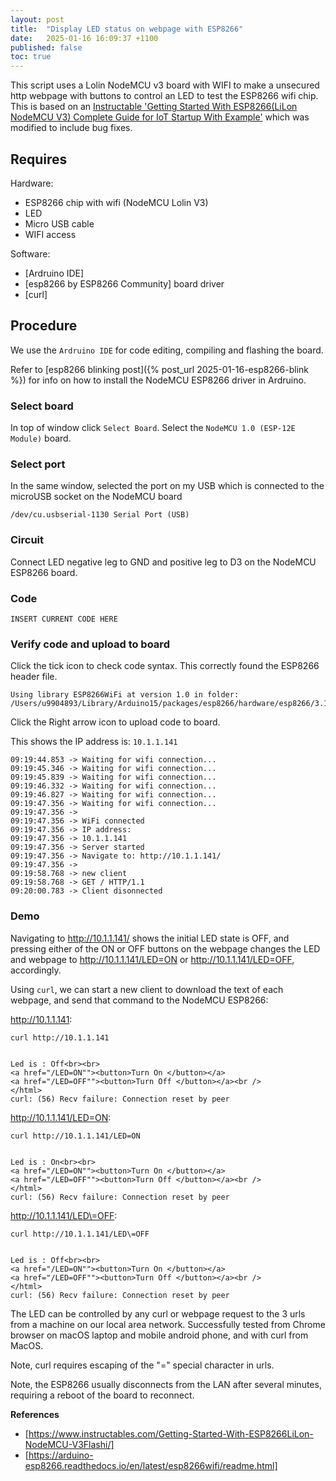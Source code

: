 ```yaml
---
layout: post
title:  "Display LED status on webpage with ESP8266"
date:   2025-01-16 16:09:37 +1100
published: false
toc: true
---
```


This script uses a Lolin NodeMCU v3 board with WIFI to make a unsecured http webpage with buttons to control an LED to test the ESP8266 wifi chip. This is based on an [Instructable 'Getting Started With ESP8266(LiLon NodeMCU V3) Complete Guide for IoT Startup With Example'](https://www.instructables.com/Getting-Started-With-ESP8266LiLon-NodeMCU-V3Flashi/) which was modified to include bug fixes.

## Requires

Hardware:

- ESP8266 chip with wifi (NodeMCU Lolin V3)
- LED
- Micro USB cable
- WIFI access

Software:

- [Ardruino IDE]
- [esp8266 by ESP8266 Community] board driver
- [curl]


## Procedure

We use the `Ardruino IDE` for code editing, compiling and flashing the board.

Refer to [esp8266 blinking post]({% post_url 2025-01-16-esp8266-blink %}) for info on how to install the NodeMCU ESP8266 driver in Ardruino.

### Select board

In top of window click `Select Board`. Select the `NodeMCU 1.0 (ESP-12E Module)` board.

### Select port

In the same window, selected the port on my USB which is connected to the microUSB socket on the NodeMCU board
```
/dev/cu.usbserial-1130 Serial Port (USB)
```

### Circuit

Connect LED negative leg to GND and positive leg to D3 on the NodeMCU ESP8266 board.


### Code

```
INSERT CURRENT CODE HERE
```

### Verify code and upload to board

Click the tick icon to check code syntax. This correctly found the ESP8266 header file.
```
Using library ESP8266WiFi at version 1.0 in folder: /Users/u9904893/Library/Arduino15/packages/esp8266/hardware/esp8266/3.1.2/libraries/ESP8266WiFi
```

Click the Right arrow icon to upload code to board.

This shows the IP address is: `10.1.1.141`
```
09:19:44.853 -> Waiting for wifi connection...
09:19:45.346 -> Waiting for wifi connection...
09:19:45.839 -> Waiting for wifi connection...
09:19:46.332 -> Waiting for wifi connection...
09:19:46.827 -> Waiting for wifi connection...
09:19:47.356 -> Waiting for wifi connection...
09:19:47.356 ->
09:19:47.356 -> WiFi connected
09:19:47.356 -> IP address:
09:19:47.356 -> 10.1.1.141
09:19:47.356 -> Server started
09:19:47.356 -> Navigate to: http://10.1.1.141/
09:19:47.356 ->
09:19:58.768 -> new client
09:19:58.768 -> GET / HTTP/1.1
09:20:00.783 -> Client disonnected
```

### Demo

Navigating to http://10.1.1.141/ shows the initial LED state is OFF, and pressing either of the ON or OFF buttons on the webpage changes the LED and webpage to http://10.1.1.141/LED=ON or http://10.1.1.141/LED=OFF, accordingly.

Using `curl`, we can start a new client to download the text of each webpage, and send that command to the NodeMCU ESP8266:

http://10.1.1.141:
```
curl http://10.1.1.141


Led is : Off<br><br>
<a href="/LED=ON""><button>Turn On </button></a>
<a href="/LED=OFF""><button>Turn Off </button></a><br />
</html>
curl: (56) Recv failure: Connection reset by peer
```

http://10.1.1.141/LED=ON:
```
curl http://10.1.1.141/LED=ON


Led is : On<br><br>
<a href="/LED=ON""><button>Turn On </button></a>
<a href="/LED=OFF""><button>Turn Off </button></a><br />
</html>
curl: (56) Recv failure: Connection reset by peer
```

http://10.1.1.141/LED\=OFF:
```
curl http://10.1.1.141/LED\=OFF


Led is : Off<br><br>
<a href="/LED=ON""><button>Turn On </button></a>
<a href="/LED=OFF""><button>Turn Off </button></a><br />
</html>
curl: (56) Recv failure: Connection reset by peer
```

The LED can be controlled by any curl or webpage request to the 3 urls from a machine on our local area network. Successfully tested from Chrome browser on macOS laptop and mobile android phone, and with curl from MacOS.

Note, curl requires escaping of the "=" special character in urls.

Note, the ESP8266 usually disconnects from the LAN after several minutes, requiring a reboot of the board to reconnect.


**References**

- [https://www.instructables.com/Getting-Started-With-ESP8266LiLon-NodeMCU-V3Flashi/]
- [https://arduino-esp8266.readthedocs.io/en/latest/esp8266wifi/readme.html]
